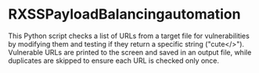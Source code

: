 # RXSSPayloadBalancingautomation

This Python script checks a list of URLs from a target file for vulnerabilities by modifying them and testing if they return a specific string ("cute</>"). Vulnerable URLs are printed to the screen and saved in an output file, while duplicates are skipped to ensure each URL is checked only once.
